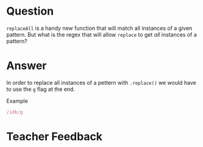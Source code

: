 # Question
`replaceAll` is a handy new function that will match all instances of a given pattern. But what is the regex that will allow `replace` to get *all* instances of a pattern?

# Answer
In order to replace all instances of a pettern with `.replace()` we would have to use the `g` flag at the end.

Example
```js
/idk/g
```

# Teacher Feedback